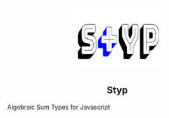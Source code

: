 <div align="center">

<img src="static/styp.png" height="150em" width="210em"/>

<h2> Styp </h2>

</div>


Algebraic Sum Types for Javascript
